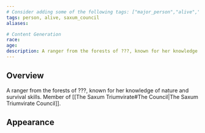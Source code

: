 ```yaml
---
# Consider adding some of the following tags: ["major_person","alive","dead"]
tags: person, alive, saxum_council
aliases:

# Content Generation
race:
age:
description: A ranger from the forests of ???, known for her knowledge of nature and survival skills.
---
```

## Overview
A ranger from the forests of ???, known for her knowledge of nature and survival skills. Member of [[The Saxum Triumvirate#The Council|The Saxum Triumvirate Council]].
## Appearance
